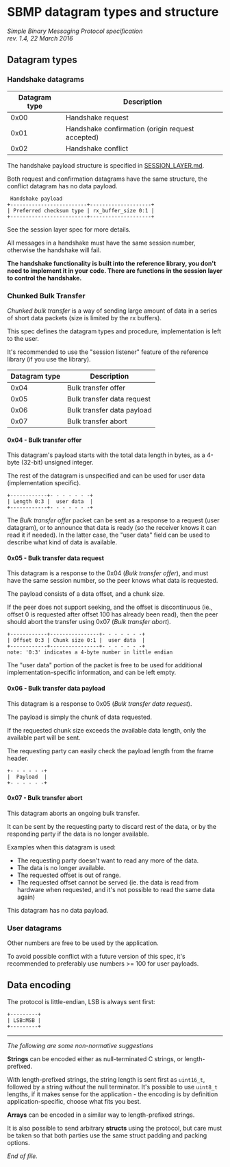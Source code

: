# SBMP datagram types and structure

<i>
Simple Binary Messaging Protocol specification <br>
rev. 1.4, 22 March 2016
</i>

## Datagram types

### Handshake datagrams

| Datagram type | Description
| ------------- | -----------
| 0x00          | Handshake request
| 0x01          | Handshake confirmation (origin request accepted)
| 0x02          | Handshake conflict

The handshake payload structure is specified in 
[SESSION_LAYER.md](SESSION_LAYER.md).

Both request and confirmation datagrams have the same structure, the conflict
datagram has no data payload.

```none
 Handshake payload
+-------------------------+--------------------+
| Preferred checksum type | rx_buffer_size 0:1 |
+-------------------------+--------------------+
```

See the session layer spec for more details.

All messages in a handshake must have the same session number, otherwise the
handshake will fail.

**The handshake functionality is built into the reference library, you don't
need to implement it in your code. There are functions in the session layer
to control the handshake.**


### Chunked Bulk Transfer

*Chunked bulk transfer* is a way of sending large amount of data in a series of
short data packets (size is limited by the rx buffers).

This spec defines the datagram types and procedure, implementation is left to 
the user.

It's recommended to use the "session listener" feature of the reference library
(if you use the library).

| Datagram type | Description
| ------------- | -----------
| 0x04          | Bulk transfer offer
| 0x05          | Bulk transfer data request
| 0x06          | Bulk transfer data payload
| 0x07          | Bulk transfer abort


#### 0x04 - Bulk transfer offer

This datagram's payload starts with the total data length in bytes, as a 4-byte
(32-bit) unsigned integer.

The rest of the datagram is unspecified and can be used for user data 
(implementation specific).

```none
+------------+- - - - - - -+
| Length 0:3 |  user data  |
+------------+- - - - - - -+
```

The *Bulk transfer offer* packet can be sent as a response to a request (user 
datagram), or to announce that data is ready (so the receiver knows it can 
read it if needed). In the latter case, the "user data" field can be used
to describe what kind of data is available.


#### 0x05 - Bulk transfer data request

This datagram is a response to the 0x04 (*Bulk transfer offer*), and must have 
the same session number, so the peer knows what data is requested.

The payload consists of a data offset, and a chunk size.

If the peer does not support seeking, and the offset is discontinuous 
(ie., offset 0 is requested after offset 100 has already been read), then the 
peer should abort the transfer using 0x07 (*Bulk transfer abort*).

```none
+------------+----------------+- - - - - - -+
| Offset 0:3 | Chunk size 0:1 |  user data  |
+------------+----------------+- - - - - - -+
note: '0:3' indicates a 4-byte number in little endian
```

The "user data" portion of the packet is free to be used for additional 
implementation-specific information, and can be left empty.


#### 0x06 - Bulk transfer data payload

This datagram is a response to 0x05 (*Bulk transfer data request*).

The payload is simply the chunk of data requested.

If the requested chunk size exceeds the available data length, only the
available part will be sent.

The requesting party can easily check the payload length from the frame
header.

```none
+- - - - - -+
|  Payload  |
+- - - - - -+
```


#### 0x07 - Bulk transfer abort

This datagram aborts an ongoing bulk transfer.

It can be sent by the requesting party to discard rest of the data, or by the
responding party if the data is no longer available.

Examples when this datagram is used:

- The requesting party doesn't want to read any more of the data.
- The data is no longer available.
- The requested offset is out of range.
- The requested offset cannot be served (ie. the data is read from hardware when
  requested, and it's not possible to read the same data again)

This datagram has no data payload.


### User datagrams

Other numbers are free to be used by the application.

To avoid possible conflict with a future version of this spec, it's recommended to preferably
use numbers >= 100 for user payloads.


## Data encoding

The protocol is little-endian, LSB is always sent first:

```none
+---------+
| LSB:MSB |
+---------+
```

---

*The following are some non-normative suggestions*

**Strings** can be encoded either as null-terminated C strings, or length-prefixed.

With length-prefixed strings, the string length is sent first as `uint16_t`, followed by a string
*without* the null terminator. It's possible to use `uint8_t` lengths, if it makes sense for the
application - the encoding is by definition application-specific, choose what fits you best.

**Arrays** can be encoded in a similar way to length-prefixed strings.

It is also possible to send arbitrary **structs** using the protocol, but care must be taken so that
both parties use the same struct padding and packing options.

*End of file.*
